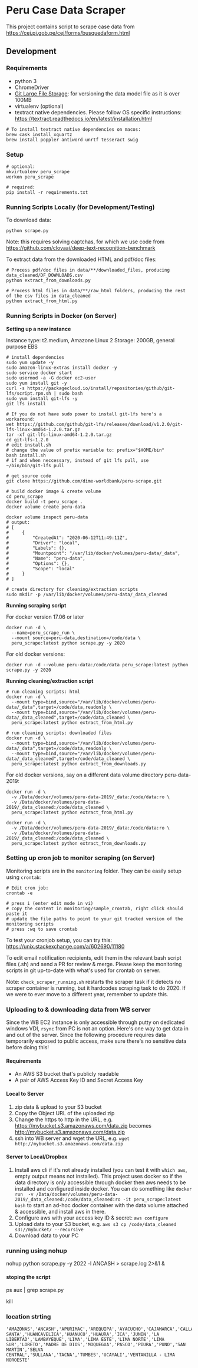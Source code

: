 # Peru Case Data Scraper

This project contains script to scrape case data from https://cej.pj.gob.pe/cej/forms/busquedaform.html

## Development

### Requirements

- python 3
- ChromeDriver
- [Git Large File Storage](https://git-lfs.github.com/): for versioning the data model file as it is over 100MB
- virtualenv (optional)
- textract native dependencies. Please follow OS specific instructions: https://textract.readthedocs.io/en/latest/installation.html

```
# To install textract native dependencies on macos:
brew cask install xquartz
brew install poppler antiword unrtf tesseract swig
```

### Setup

```
# optional:
mkvirtualenv peru_scrape
workon peru_scrape

# required:
pip install -r requirements.txt
```

### Running Scripts Locally (for Development/Testing)

To download data:

```
python scrape.py
```

Note: this requires solving captchas, for which we use code from https://github.com/clovaai/deep-text-recognition-benchmark

To extract data from the downloaded HTML and pdf/doc files:

```
# Process pdf/doc files in data/**/downloaded_files, producing data_cleaned/DF_DOWNLOADS.csv
python extract_from_downloads.py

# Process html files in data/**/raw_html folders, producing the rest of the csv files in data_cleaned
python extract_from_html.py
```

### Running Scripts in Docker (on Server)

**Setting up a new instance**

Instance type: t2.medium, Amazone Linux 2
Storage: 200GB, general purpose EBS

```
# install dependencies
sudo yum update -y
sudo amazon-linux-extras install docker -y
sudo service docker start
sudo usermod -a -G docker ec2-user
sudo yum install git -y
curl -s https://packagecloud.io/install/repositories/github/git-lfs/script.rpm.sh | sudo bash
sudo yum install git-lfs -y
git lfs install

# If you do not have sudo power to install git-lfs here's a workaround:
wet https://github.com/github/git-lfs/releases/download/v1.2.0/git-lfs-linux-amd64-1.2.0.tar.gz
tar -xf git-lfs-linux-amd64-1.2.0.tar.gz
cd git-lfs-1.2.0
# edit install.sh
# change the value of prefix variable to: prefix="$HOME/bin"
bash install.sh
# if and when neccessary, instead of git lfs pull, use
~/bin/bin/git-lfs pull

# get source code
git clone https://github.com/dime-worldbank/peru-scrape.git

# build docker image & create volume
cd peru_scrape
docker build -t peru_scrape .
docker volume create peru-data

docker volume inspect peru-data
# output:
# [
#     {
#         "CreatedAt": "2020-06-12T11:49:11Z",
#         "Driver": "local",
#         "Labels": {},
#         "Mountpoint": "/var/lib/docker/volumes/peru-data/_data",
#         "Name": "peru-data",
#         "Options": {},
#         "Scope": "local"
#     }
# ]

# create directory for cleaning/extraction scripts
sudo mkdir -p /var/lib/docker/volumes/peru-data/_data_cleaned
```

**Running scraping script**

For docker version 17.06 or later
```
docker run -d \
  --name=peru_scrape_run \
  --mount source=peru-data,destination=/code/data \
  peru_scrape:latest python scrape.py -y 2020
```

For old docker versions:
```
docker run -d --volume peru-data:/code/data peru_scrape:latest python scrape.py -y 2020
```


**Running cleaning/extraction script**

```
# run cleaning scripts: html
docker run -d \
  --mount type=bind,source="/var/lib/docker/volumes/peru-data/_data",target=/code/data,readonly \
  --mount type=bind,source="/var/lib/docker/volumes/peru-data/_data_cleaned",target=/code/data_cleaned \
  peru_scrape:latest python extract_from_html.py

# run cleaning scripts: downloaded files
docker run -d \
  --mount type=bind,source="/var/lib/docker/volumes/peru-data/_data",target=/code/data,readonly \
  --mount type=bind,source="/var/lib/docker/volumes/peru-data/_data_cleaned",target=/code/data_cleaned \
  peru_scrape:latest python extract_from_downloads.py
```

For old docker versions, say on a different data volume directory peru-data-2019:
```
docker run -d \
  -v /Data/docker/volumes/peru-data-2019/_data:/code/data:ro \
  -v /Data/docker/volumes/peru-data-2019/_data_cleaned:/code/data_cleaned \
  peru_scrape:latest python extract_from_html.py

docker run -d \
  -v /Data/docker/volumes/peru-data-2019/_data:/code/data:ro \
  -v /Data/docker/volumes/peru-data-2019/_data_cleaned:/code/data_cleaned \
  peru_scrape:latest python extract_from_downloads.py
```


### Setting up cron job to monitor scraping (on Server)

Monitoring scripts are in the `monitoring` folder. They can be easily setup using `crontab`:

```
# Edit cron job:
crontab -e

# press i (enter edit mode in vi)
# copy the content in monitoring/sample_crontab, right click should paste it
# update the file paths to point to your git tracked version of the monitoring scripts
# press :wq to save crontab
```

To test your cronjob setup, you can try this: https://unix.stackexchange.com/a/602690/11180

To edit email notification recipients, edit them in the relevant bash script files (.sh) and send a PR for review & merge.
Please keep the monitoring scripts in git up-to-date with what's used for crontab on server.

Note: `check_scraper_running.sh` restarts the scraper task if it detects no scraper container is running,
but it hardcodes scraping task to do 2020.
If we were to ever move to a different year, remember to update this.

### Uploading to & downloading data from WB server

Since the WB EC2 instance is only accessible through putty on dedicated windows VDI, `rsync` from PC is not an option.
Here's one way to get data in and out of the server.
Since the following procedure requires data temporarily exposed to public access, make sure there's no sensitive data before doing this!

#### Requirements

- An AWS S3 bucket that's publicly readable
- A pair of AWS Access Key ID and Secret Access Key

#### Local to Server

1. zip data & upload to your S3 bucket
2. Copy the Object URL of the uploaded zip
3. Change the https to http in the URL, e.g. https://mybucket.s3.amazonaws.com/data.zip becomes http://mybucket.s3.amazonaws.com/data.zip
4. ssh into WB server and wget the URL, e.g. `wget http://mybucket.s3.amazonaws.com/data.zip`

#### Server to Local/Dropbox

1. Install aws cli if it's not already installed (you can test it with `which aws`, empty output means not installed). This project uses docker so if the data directory is only accessible through docker then aws needs to be installed and configured inside docker. You can do something like `docker run  -v /Data/docker/volumes/peru-data-2019/_data_cleaned:/code/data_cleaned:ro -it peru_scrape:latest bash` to start an ad-hoc docker container with the data volume attached & accessible, and install aws in there.
2. Configure aws with your access key ID & secret: `aws configure`
3. Upload data to your S3 bucket, e.g. `aws s3 cp /code/data_cleaned s3://mybucket/ --recursive`
4. Download data to your PC

### running using nohup
nohup python scrape.py -y 2022 -l ANCASH > scrape.log 2>&1 &
#### stoping the script
ps aux | grep scrape.py 

kill <process id>

### location strting
```
'AMAZONAS','ANCASH','APURIMAC','AREQUIPA','AYACUCHO','CAJAMARCA','CALLAO','CAÑETE','DEL SANTA','HUANCAVELICA','HUANUCO','HUAURA','ICA','JUNIN','LA LIBERTAD','LAMBAYEQUE','LIMA','LIMA ESTE','LIMA NORTE','LIMA SUR','LORETO','MADRE DE DIOS','MOQUEGUA','PASCO','PIURA','PUNO','SAN MARTIN','SELVA CENTRAL','SULLANA','TACNA','TUMBES','UCAYALI','VENTANILLA - LIMA NOROESTE'
```
